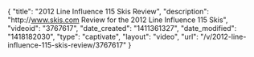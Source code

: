 {
    "title": "2012 Line Influence 115 Skis Review",
    "description": "http:\/\/www.skis.com Review for the 2012 Line Influence 115 Skis",
    "videoid": "3767617",
    "date_created": "1411361327",
    "date_modified": "1418182030",
    "type": "captivate",
    "layout": "video",
    "url": "\/v\/2012-line-influence-115-skis-review\/3767617"
}